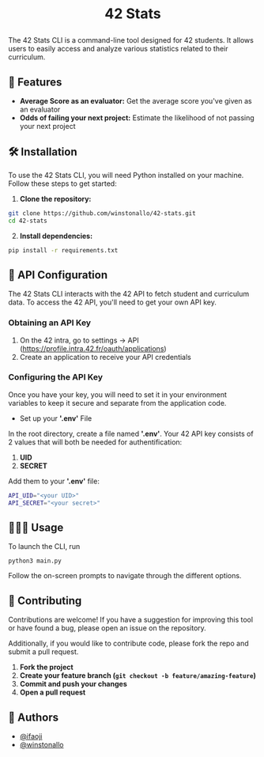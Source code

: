 # <p align="center">42 Stats </p>
  
The 42 Stats CLI is a command-line tool designed for 42 students. It allows users to easily access and analyze various statistics related to their curriculum.
## 🧐 Features    
- **Average Score as an evaluator:** Get the average score you've given as an evaluator
- **Odds of failing your next project:** Estimate the likelihood of not passing your next project

## 🛠️ Installation
To use the 42 Stats CLI, you will need Python installed on your machine. Follow these steps to get started:

1.  **Clone the repository:**
```sh
git clone https://github.com/winstonallo/42-stats.git
cd 42-stats
```
2. **Install dependencies:**
```sh
pip install -r requirements.txt
```
## 📡 API Configuration
The 42 Stats CLI interacts with the 42 API to fetch student and curriculum data. To access the 42 API, you'll need to get your own API key.
### Obtaining an API Key
1. On the 42 intra, go to settings -> API (https://profile.intra.42.fr/oauth/applications)
2. Create an application to receive your API credentials
### Configuring the API Key
Once you have your key, you will need to set it in your environment variables to keep it secure and separate from the application code.
*  Set up your **'.env'** File

In the root directory, create a file named **'.env'**. Your 42 API key consists of 2 values that will both be needed for authentification:
1. **UID**
2. **SECRET**

Add them to your **'.env'** file:
```sh
API_UID="<your UID>"
API_SECRET="<your secret>"
```
## 🧑🏻‍💻 Usage
To launch the CLI, run
```
python3 main.py
```
Follow the on-screen prompts to navigate through the different options.

## 🍰 Contributing    
Contributions are welcome! If you have a suggestion for improving this tool or have found a bug, please open an issue on the repository.

Additionally, if you would like to contribute code, please fork the repo and submit a pull request.

1.    **Fork the project**
2.    **Create your feature branch (`git checkout -b feature/amazing-feature`)**
3.    **Commit and push your changes**
4.    **Open a pull request**
                
## 🙇 Authors
- [@ifaoji](https://github.com/ifaoji)
- [@winstonallo](https://github.com/winstonallo)
